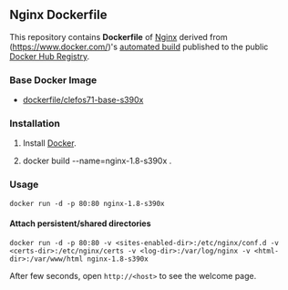 ## Nginx Dockerfile


This repository contains **Dockerfile** of [Nginx](http://nginx.org/) derived from (https://www.docker.com/)'s [automated build](https://registry.hub.docker.com/u/dockerfile/nginx/) published to the public [Docker Hub Registry](https://registry.hub.docker.com/).


### Base Docker Image

* [dockerfile/clefos71-base-s390x](https://hub.docker.com/r/brunswickheads/clefos71-base-s390x/)


### Installation

1. Install [Docker](https://www.docker.com/).

2. docker build --name=nginx-1.8-s390x .

### Usage

    docker run -d -p 80:80 nginx-1.8-s390x

#### Attach persistent/shared directories

    docker run -d -p 80:80 -v <sites-enabled-dir>:/etc/nginx/conf.d -v <certs-dir>:/etc/nginx/certs -v <log-dir>:/var/log/nginx -v <html-dir>:/var/www/html nginx-1.8-s390x

After few seconds, open `http://<host>` to see the welcome page.
